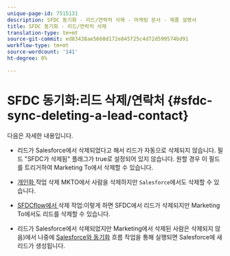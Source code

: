 ```yaml
---
unique-page-id: 7515131
description: SFDC 동기화 - 리드/연락처 삭제 - 마케팅 문서 - 제품 설명서
title: SFDC 동기화 - 리드/연락처 삭제
translation-type: tm+mt
source-git-commit: ed83438ae5660d172e845f25c4d72d599574bd91
workflow-type: tm+mt
source-wordcount: '141'
ht-degree: 0%

---
```



# SFDC 동기화:리드 삭제/연락처 {#sfdc-sync-deleting-a-lead-contact}

다음은 자세한 내용입니다.

* 리드가 Salesforce에서 삭제되었다고 해서 리드가 자동으로 삭제되지 않습니다. 필드 &quot;SFDC가 삭제됨&quot; 플래그가 true로 설정되어 있지 않습니다. 원할 경우 이 필드를 트리거하여 Marketing To에서 삭제할 수 있습니다.
* [개인화 ](/help/marketo/product-docs/core-marketo-concepts/smart-campaigns/flow-actions/delete-person.md) 작업 삭제 MKTO에서 사람을 삭제하지만 `Salesforce`에서도 삭제할 수 있습니다.

* [SFDCflow에서 ](/help/marketo/product-docs/core-marketo-concepts/smart-campaigns/salesforce-flow-actions/delete-person-from-sfdc.md) 삭제 작업:이렇게 하면 SFDC에서 리드가 삭제되지만 Marketing To에서도 리드를 삭제할 수 있습니다.
* 리드가 Salesforce에서 삭제되었지만 Marketing에서 삭제된 사람은 삭제되지 않음)에서 나중에 [Salesforce와 동기화](/help/marketo/product-docs/core-marketo-concepts/smart-campaigns/salesforce-flow-actions/sync-person-to-sfdc.md) 흐름 작업을 통해 실행되면 Salesforce에 새 리드가 생성됩니다.
